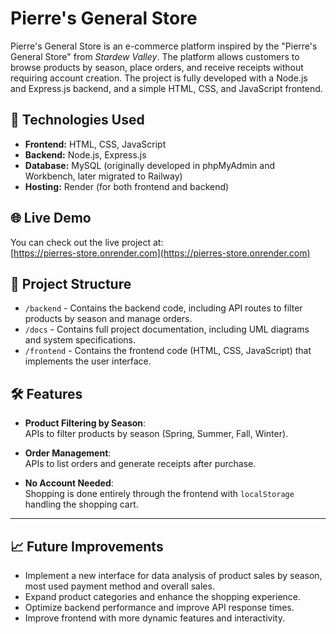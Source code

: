 # Pierre's General Store

Pierre's General Store is an e-commerce platform inspired by the "Pierre's General Store" from *Stardew Valley*. The platform allows customers to browse products by season, place orders, and receive receipts without requiring account creation. The project is fully developed with a Node.js and Express.js backend, and a simple HTML, CSS, and JavaScript frontend.

## 📌 Technologies Used

- **Frontend:** HTML, CSS, JavaScript  
- **Backend:** Node.js, Express.js  
- **Database:** MySQL (originally developed in phpMyAdmin and Workbench, later migrated to Railway)  
- **Hosting:** Render (for both frontend and backend)

## 🌐 Live Demo

You can check out the live project at:  
[https://pierres-store.onrender.com](https://pierres-store.onrender.com)

## 📂 Project Structure

- `/backend` - Contains the backend code, including API routes to filter products by season and manage orders.
- `/docs` - Contains full project documentation, including UML diagrams and system specifications.
- `/frontend` - Contains the frontend code (HTML, CSS, JavaScript) that implements the user interface.

## 🛠 Features

- **Product Filtering by Season**:  
  APIs to filter products by season (Spring, Summer, Fall, Winter).
  
- **Order Management**:  
  APIs to list orders and generate receipts after purchase.
  
- **No Account Needed**:  
  Shopping is done entirely through the frontend with `localStorage` handling the shopping cart.

---

## 📈 Future Improvements

- Implement a new interface for data analysis of product sales by season, most used payment method and overall sales.
- Expand product categories and enhance the shopping experience.
- Optimize backend performance and improve API response times.
- Improve frontend with more dynamic features and interactivity.

